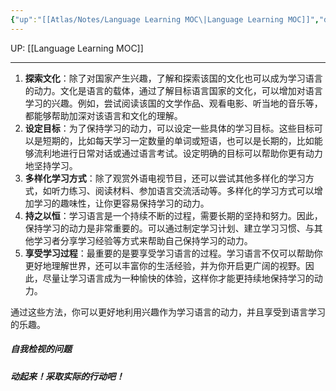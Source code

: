 ```yaml
---
{"up":"[[Atlas/Notes/Language Learning MOC\|Language Learning MOC]]","dg-publish":true,"permalink":"/atlas/notes/language-learning-motivatoin/","dgPassFrontmatter":true}
---
```


UP: [[Language Learning MOC]]

---


1. **探索文化**：除了对国家产生兴趣，了解和探索该国的文化也可以成为学习语言的动力。文化是语言的载体，通过了解目标语言国家的文化，可以增加对语言学习的兴趣。例如，尝试阅读该国的文学作品、观看电影、听当地的音乐等，都能够帮助加深对该语言和文化的理解。
2. **设定目标**：为了保持学习的动力，可以设定一些具体的学习目标。这些目标可以是短期的，比如每天学习一定数量的单词或短语，也可以是长期的，比如能够流利地进行日常对话或通过语言考试。设定明确的目标可以帮助你更有动力地坚持学习。
3. **多样化学习方式**：除了观赏外语电视节目，还可以尝试其他多样化的学习方式，如听力练习、阅读材料、参加语言交流活动等。多样化的学习方式可以增加学习的趣味性，让你更容易保持学习的动力。
4. **持之以恒**：学习语言是一个持续不断的过程，需要长期的坚持和努力。因此，保持学习的动力是非常重要的。可以通过制定学习计划、建立学习习惯、与其他学习者分享学习经验等方式来帮助自己保持学习的动力。
5. **享受学习过程**：最重要的是要享受学习语言的过程。学习语言不仅可以帮助你更好地理解世界，还可以丰富你的生活经验，并为你开启更广阔的视野。因此，尽量让学习语言成为一种愉快的体验，这样你才能更持续地保持学习的动力。

通过这些方法，你可以更好地利用兴趣作为学习语言的动力，并且享受到语言学习的乐趣。

##### 自我检视的问题


##### 动起来！采取实际的行动吧！